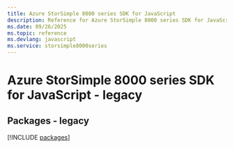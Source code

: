```yaml
---
title: Azure StorSimple 8000 series SDK for JavaScript
description: Reference for Azure StorSimple 8000 series SDK for JavaScript
ms.date: 09/26/2025
ms.topic: reference
ms.devlang: javascript
ms.service: storsimple8000series
---
```

# Azure StorSimple 8000 series SDK for JavaScript - legacy
## Packages - legacy
[!INCLUDE [packages](storsimple-8000-series-index.md)]